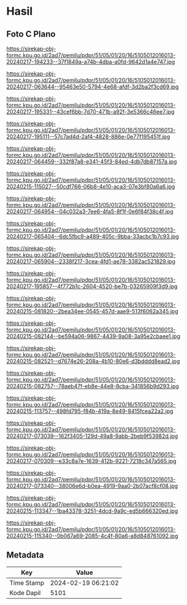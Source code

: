 # Hasil

## Foto C Plano

https://sirekap-obj-formc.kpu.go.id/2ad7/pemilu/pdpr/51/05/01/20/16/5105012016013-20240217-194233--37f1849a-a74b-4dba-a0fd-9642d1a4e747.jpg

https://sirekap-obj-formc.kpu.go.id/2ad7/pemilu/pdpr/51/05/01/20/16/5105012016013-20240217-063644--95463e50-5794-4e68-afdf-3d2ba2f3cd69.jpg

https://sirekap-obj-formc.kpu.go.id/2ad7/pemilu/pdpr/51/05/01/20/16/5105012016013-20240217-195331--43cef6bb-7d70-471b-a92f-3e5366c46ee7.jpg

https://sirekap-obj-formc.kpu.go.id/2ad7/pemilu/pdpr/51/05/01/20/16/5105012016013-20240217-195111--57c7ad4d-2af4-4828-886e-0e77f195451f.jpg

https://sirekap-obj-formc.kpu.go.id/2ad7/pemilu/pdpr/51/05/01/20/16/5105012016013-20240217-064459--332f87a8-e341-45f3-84ed-4db7db87157a.jpg

https://sirekap-obj-formc.kpu.go.id/2ad7/pemilu/pdpr/51/05/01/20/16/5105012016013-20240215-115027--50cdf766-06b8-4e10-aca3-07e3bf80a6a6.jpg

https://sirekap-obj-formc.kpu.go.id/2ad7/pemilu/pdpr/51/05/01/20/16/5105012016013-20240217-064954--04c032a3-7ee6-4fa5-8f1f-0e6f84f38c4f.jpg

https://sirekap-obj-formc.kpu.go.id/2ad7/pemilu/pdpr/51/05/01/20/16/5105012016013-20240217-065404--6dc5fbc9-a489-405c-9bba-33acbc1b7c93.jpg

https://sirekap-obj-formc.kpu.go.id/2ad7/pemilu/pdpr/51/05/01/20/16/5105012016013-20240217-065904--2338f217-3cea-4fd1-ae78-3382ac521829.jpg

https://sirekap-obj-formc.kpu.go.id/2ad7/pemilu/pdpr/51/05/01/20/16/5105012016013-20240217-195857--4f772b1c-2604-4520-be7b-03265909f3d9.jpg

https://sirekap-obj-formc.kpu.go.id/2ad7/pemilu/pdpr/51/05/01/20/16/5105012016013-20240215-081820--2bea34ee-0545-457d-aae9-513f6062a345.jpg

https://sirekap-obj-formc.kpu.go.id/2ad7/pemilu/pdpr/51/05/01/20/16/5105012016013-20240215-082144--be594a06-9867-4439-9a08-3a95e2cbaee1.jpg

https://sirekap-obj-formc.kpu.go.id/2ad7/pemilu/pdpr/51/05/01/20/16/5105012016013-20240215-082521--d7674e26-208a-4b10-80e6-d3bdddd8ead2.jpg

https://sirekap-obj-formc.kpu.go.id/2ad7/pemilu/pdpr/51/05/01/20/16/5105012016013-20240215-082757--78aeb47f-eb8e-44e8-8cba-341856b9d293.jpg

https://sirekap-obj-formc.kpu.go.id/2ad7/pemilu/pdpr/51/05/01/20/16/5105012016013-20240215-113757--498fd795-f84b-419a-8e49-8415fcea22a2.jpg

https://sirekap-obj-formc.kpu.go.id/2ad7/pemilu/pdpr/51/05/01/20/16/5105012016013-20240217-073039--162f3405-129d-49a8-9abb-2beb9f53982d.jpg

https://sirekap-obj-formc.kpu.go.id/2ad7/pemilu/pdpr/51/05/01/20/16/5105012016013-20240217-070309--e33c8a7e-1639-412b-9221-7218c347a565.jpg

https://sirekap-obj-formc.kpu.go.id/2ad7/pemilu/pdpr/51/05/01/20/16/5105012016013-20240217-073340--38006e6d-b0ea-4919-9aa0-2b07acf8cf08.jpg

https://sirekap-obj-formc.kpu.go.id/2ad7/pemilu/pdpr/51/05/01/20/16/5105012016013-20240215-113347--1ba43378-3251-4dcd-9a9c-ed5b666320ed.jpg

https://sirekap-obj-formc.kpu.go.id/2ad7/pemilu/pdpr/51/05/01/20/16/5105012016013-20240215-115340--0b067a69-2085-4c4f-80a6-a8d848761092.jpg


## Metadata

| Key        | Value               |
| ---------- | ------------------- |
| Time Stamp | 2024-02-19 06:21:02 |
| Kode Dapil | 5101                |



